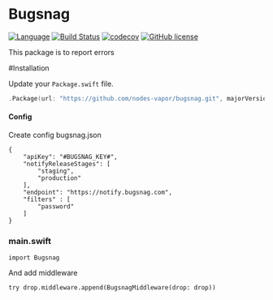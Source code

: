 # Bugsnag
[![Language](https://img.shields.io/badge/Swift-3-brightgreen.svg)](http://swift.org)
[![Build Status](https://travis-ci.org/nodes-vapor/bugsnag.svg?branch=master)](https://travis-ci.org/nodes-vapor/bugsnag)
[![codecov](https://codecov.io/gh/nodes-vapor/bugsnag/branch/master/graph/badge.svg)](https://codecov.io/gh/nodes-vapor/bugsnag)
[![GitHub license](https://img.shields.io/badge/license-MIT-blue.svg)](https://raw.githubusercontent.com/nodes-vapor/bugsnag/master/LICENSE)


This package is to report errors 

#Installation

Update your `Package.swift` file.
```swift
.Package(url: "https://github.com/nodes-vapor/bugsnag.git", majorVersion: 0)
```

#### Config
Create config bugsnag.json

```
{
    "apiKey": "#BUGSNAG_KEY#",
    "notifyReleaseStages": [
        "staging",
        "production"
    ],
    "endpoint": "https://notify.bugsnag.com",
    "filters" : [
        "password"
    ]
}

```

### main.swift
```
import Bugsnag
```

And add middleware
```
try drop.middleware.append(BugsnagMiddleware(drop: drop))
```
